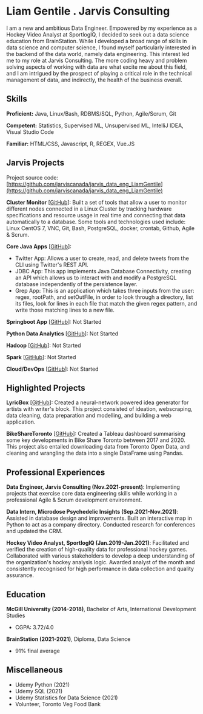 # Liam Gentile . Jarvis Consulting

I am a new and ambitious Data Engineer. Empowered by my experience as a Hockey Video Analyst at SportlogIQ, I decided to seek out a data science education from BrainStation. While I developed a broad range of skills in data science and computer science, I found myself particularly interested in the backend of the data world, namely data engineering. This interest led me to my role at Jarvis Consulting. The more coding heavy and problem solving aspects of working with data are what excite me about this field, and I am intrigued by the prospect of playing a critical role in the technical management of data, and indirectly, the health of the business overall.

## Skills

**Proficient:** Java, Linux/Bash, RDBMS/SQL, Python, Agile/Scrum, Git

**Competent:** Statistics, Supervised ML, Unsupervised ML, IntelliJ IDEA, Visual Studio Code

**Familiar:** HTML/CSS, Javascript, R, REGEX, Vue.JS

## Jarvis Projects

Project source code: [https://github.com/jarviscanada/jarvis_data_eng_LiamGentile](https://github.com/jarviscanada/jarvis_data_eng_LiamGentile)


**Cluster Monitor** [[GitHub](https://github.com/jarviscanada/jarvis_data_eng_LiamGentile/tree/master/linux_sql)]: Built a set of tools that allow a user to monitor different nodes connected in a Linux Cluster by tracking hardware specifications and resource usage in real time and connecting that data automatically to a database. Some tools and technologies used include: Linux CentOS 7, VNC, Git, Bash, PostgreSQL, docker, crontab, Github, Agile & Scrum.

**Core Java Apps** [[GitHub](https://github.com/jarviscanada/jarvis_data_eng_LiamGentile/tree/master/core_java)]:
      
  - Twitter App: Allows a user to create, read, and delete tweets from the CLI using Twitter's REST API.
  - JDBC App: This app implements Java Database Connectivity, creating an API which allows us to interact with and modify a PostgreSQL database independently of the persistence layer.
  - Grep App: This is an application which takes three inputs from the user: regex, rootPath, and setOutFile, in order to look through a directory, list its files, look for lines in each file that match the given regex pattern, and write those matching lines to a new file.

**Springboot App** [[GitHub](https://github.com/jarviscanada/jarvis_data_eng_LiamGentile/tree/master/springboot)]: Not Started

**Python Data Analytics** [[GitHub](https://github.com/jarviscanada/jarvis_data_eng_LiamGentile/tree/master/python_data_anlytics)]: Not Started

**Hadoop** [[GitHub](https://github.com/jarviscanada/jarvis_data_eng_LiamGentile/tree/master/hadoop)]: Not Started

**Spark** [[GitHub](https://github.com/jarviscanada/jarvis_data_eng_LiamGentile/tree/master/spark)]: Not Started

**Cloud/DevOps** [[GitHub](https://github.com/jarviscanada/jarvis_data_eng_LiamGentile/tree/master/cloud_devops)]: Not Started


## Highlighted Projects
**LyricBox** [[GitHub](https://github.com/liamgentile/LyricBox)]: Created a neural-network powered idea generator for artists with writer's block. This project consisted of ideation, webscraping, data cleaning, data preparation and modelling, and building a web application.

**BikeShareToronto** [[GitHub](https://github.com/liamgentile/BikeShareToronto)]: Created a Tableau dashboard summarising some key developments in Bike Share Toronto between 2017 and 2020. This project also entailed downloading data from Toronto Open Data, and cleaning and wrangling the data into a single DataFrame using Pandas.


## Professional Experiences

**Data Engineer, Jarvis Consulting (Nov.2021-present)**: Implementing projects that exercise core data engineering skills while working in a professional Agile & Scrum development environment. 

**Data Intern, Microdose Psychedelic Insights (Sep.2021-Nov.2021)**: Assisted in database design and improvements. Built an interactive map in Python to act as a company directory. Conducted research for conferences and updated the CRM.

**Hockey Video Analyst, SportlogIQ (Jan.2019-Jan.2021)**: Facilitated and verified the creation of high-quality data for professional hockey games. Collaborated with various stakeholders to develop a deep understanding of the organization's hockey analysis logic. Awarded analyst of the month and consistently recognised for high performance in data collection and quality assurance.


## Education
**McGill University (2014-2018)**, Bachelor of Arts, International Development Studies
- CGPA: 3.72/4.0

**BrainStation (2021-2021)**, Diploma, Data Science
- 91% final average


## Miscellaneous
- Udemy Python (2021)
- Udemy SQL (2021)
- Udemy Statistics for Data Science (2021)
- Volunteer, Toronto Veg Food Bank